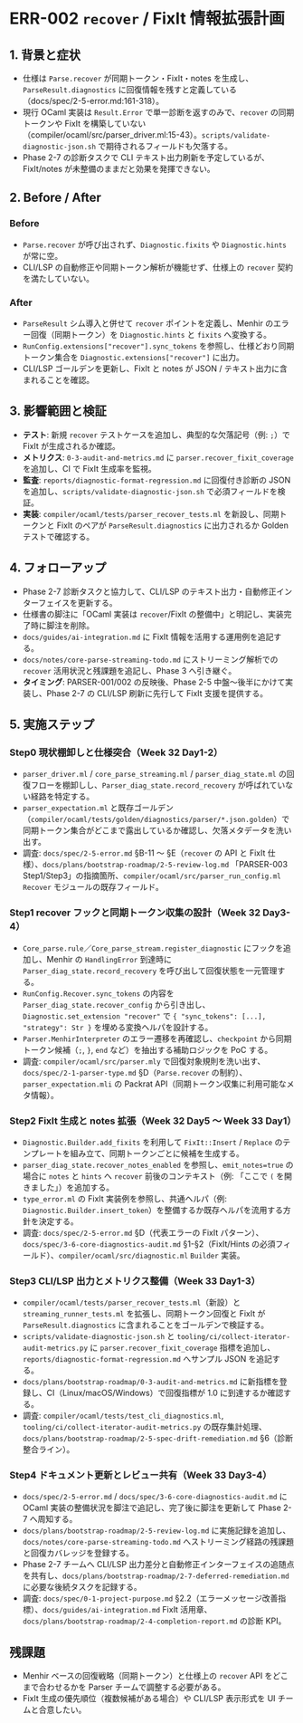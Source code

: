 # ERR-002 `recover` / FixIt 情報拡張計画

## 1. 背景と症状
- 仕様は `Parse.recover` が同期トークン・FixIt・notes を生成し、`ParseResult.diagnostics` に回復情報を残すと定義している（docs/spec/2-5-error.md:161-318）。  
- 現行 OCaml 実装は `Result.Error` で単一診断を返すのみで、`recover` の同期トークンや FixIt を構築していない（compiler/ocaml/src/parser_driver.ml:15-43）。`scripts/validate-diagnostic-json.sh` で期待されるフィールドも欠落する。  
- Phase 2-7 の診断タスクで CLI テキスト出力刷新を予定しているが、FixIt/notes が未整備のままだと効果を発揮できない。

## 2. Before / After
### Before
- `Parse.recover` が呼び出されず、`Diagnostic.fixits` や `Diagnostic.hints` が常に空。  
- CLI/LSP の自動修正や同期トークン解析が機能せず、仕様上の `recover` 契約を満たしていない。

### After
- `ParseResult` シム導入と併せて `recover` ポイントを定義し、Menhir のエラー回復（同期トークン）を `Diagnostic.hints` と `fixits` へ変換する。  
- `RunConfig.extensions["recover"].sync_tokens` を参照し、仕様どおり同期トークン集合を `Diagnostic.extensions["recover"]` に出力。  
- CLI/LSP ゴールデンを更新し、FixIt と notes が JSON / テキスト出力に含まれることを確認。

## 3. 影響範囲と検証
- **テスト**: 新規 `recover` テストケースを追加し、典型的な欠落記号（例: `;`）で FixIt が生成されるか確認。  
- **メトリクス**: `0-3-audit-and-metrics.md` に `parser.recover_fixit_coverage` を追加し、CI で FixIt 生成率を監視。  
- **監査**: `reports/diagnostic-format-regression.md` に回復付き診断の JSON を追加し、`scripts/validate-diagnostic-json.sh` で必須フィールドを検証。
- **実装**: `compiler/ocaml/tests/parser_recover_tests.ml` を新設し、同期トークンと FixIt のペアが `ParseResult.diagnostics` に出力されるか Golden テストで確認する。

## 4. フォローアップ
- Phase 2-7 診断タスクと協力して、CLI/LSP のテキスト出力・自動修正インターフェイスを更新する。  
- 仕様書の脚注に「OCaml 実装は `recover`/FixIt の整備中」と明記し、実装完了時に脚注を削除。  
- `docs/guides/ai-integration.md` に FixIt 情報を活用する運用例を追記する。
- `docs/notes/core-parse-streaming-todo.md` にストリーミング解析での `recover` 活用状況と残課題を追記し、Phase 3 へ引き継ぐ。
- **タイミング**: PARSER-001/002 の反映後、Phase 2-5 中盤〜後半にかけて実装し、Phase 2-7 の CLI/LSP 刷新に先行して FixIt 支援を提供する。

## 5. 実施ステップ
### Step0 現状棚卸しと仕様突合（Week 32 Day1-2）
- `parser_driver.ml` / `core_parse_streaming.ml` / `parser_diag_state.ml` の回復フローを棚卸しし、`Parser_diag_state.record_recovery` が呼ばれていない経路を特定する。  
- `parser_expectation.ml` と既存ゴールデン（`compiler/ocaml/tests/golden/diagnostics/parser/*.json.golden`）で同期トークン集合がどこまで露出しているか確認し、欠落メタデータを洗い出す。  
- 調査: `docs/spec/2-5-error.md` §B-11 〜 §E（`recover` の API と FixIt 仕様）、`docs/plans/bootstrap-roadmap/2-5-review-log.md` 「PARSER-003 Step1/Step3」の指摘箇所、`compiler/ocaml/src/parser_run_config.ml` `Recover` モジュールの既存フィールド。

### Step1 recover フックと同期トークン収集の設計（Week 32 Day3-4）
- `Core_parse.rule`／`Core_parse_stream.register_diagnostic` にフックを追加し、Menhir の `HandlingError` 到達時に `Parser_diag_state.record_recovery` を呼び出して回復状態を一元管理する。  
- `RunConfig.Recover.sync_tokens` の内容を `Parser_diag_state.recover_config` から引き出し、`Diagnostic.set_extension "recover"` で `{ "sync_tokens": [...], "strategy": Str }` を埋める変換ヘルパを設計する。  
- `Parser.MenhirInterpreter` のエラー遷移を再確認し、`checkpoint` から同期トークン候補（`;`, `}`, `end` など）を抽出する補助ロジックを PoC する。  
- 調査: `compiler/ocaml/src/parser.mly` で回復対象規則を洗い出す、`docs/spec/2-1-parser-type.md` §D（`Parse.recover` の制約）、`parser_expectation.mli` の Packrat API（同期トークン収集に利用可能なメタ情報）。

### Step2 FixIt 生成と notes 拡張（Week 32 Day5 〜 Week 33 Day1）
- `Diagnostic.Builder.add_fixits` を利用して `FixIt::Insert` / `Replace` のテンプレートを組み立て、同期トークンごとに候補を生成する。  
- `parser_diag_state.recover_notes_enabled` を参照し、`emit_notes=true` の場合に `notes` と `hints` へ `recover` 前後のコンテキスト（例: 「ここで `(` を開きました」）を追加する。  
- `type_error.ml` の FixIt 実装例を参照し、共通ヘルパ（例: `Diagnostic.Builder.insert_token`）を整備するか既存ヘルパを流用する方針を決定する。  
- 調査: `docs/spec/2-5-error.md` §D（代表エラーの FixIt パターン）、`docs/spec/3-6-core-diagnostics-audit.md` §1-§2（FixIt/Hints の必須フィールド）、`compiler/ocaml/src/diagnostic.ml` `Builder` 実装。

### Step3 CLI/LSP 出力とメトリクス整備（Week 33 Day1-3）
- `compiler/ocaml/tests/parser_recover_tests.ml`（新設）と `streaming_runner_tests.ml` を拡張し、同期トークン回復と FixIt が `ParseResult.diagnostics` に含まれることをゴールデンで検証する。  
- `scripts/validate-diagnostic-json.sh` と `tooling/ci/collect-iterator-audit-metrics.py` に `parser.recover_fixit_coverage` 指標を追加し、`reports/diagnostic-format-regression.md` へサンプル JSON を追記する。  
- `docs/plans/bootstrap-roadmap/0-3-audit-and-metrics.md` に新指標を登録し、CI（Linux/macOS/Windows）で回復指標が 1.0 に到達するか確認する。
- 調査: `compiler/ocaml/tests/test_cli_diagnostics.ml`, `tooling/ci/collect-iterator-audit-metrics.py` の既存集計処理、`docs/plans/bootstrap-roadmap/2-5-spec-drift-remediation.md` §6（診断整合ライン）。

### Step4 ドキュメント更新とレビュー共有（Week 33 Day3-4）
- `docs/spec/2-5-error.md` / `docs/spec/3-6-core-diagnostics-audit.md` に OCaml 実装の整備状況を脚注で追記し、完了後に脚注を更新して Phase 2-7 へ周知する。  
- `docs/plans/bootstrap-roadmap/2-5-review-log.md` に実施記録を追加し、`docs/notes/core-parse-streaming-todo.md` へストリーミング経路の残課題と回復カバレッジを登録する。  
- Phase 2-7 チームへ CLI/LSP 出力差分と自動修正インターフェイスの追随点を共有し、`docs/plans/bootstrap-roadmap/2-7-deferred-remediation.md` に必要な後続タスクを記録する。  
- 調査: `docs/spec/0-1-project-purpose.md` §2.2（エラーメッセージ改善指標）、`docs/guides/ai-integration.md` FixIt 活用章、`docs/plans/bootstrap-roadmap/2-4-completion-report.md` の診断 KPI。

## 残課題
- Menhir ベースの回復戦略（同期トークン）と仕様上の `recover` API をどこまで合わせるかを Parser チームで調整する必要がある。  
- FixIt 生成の優先順位（複数候補がある場合）や CLI/LSP 表示形式を UI チームと合意したい。
